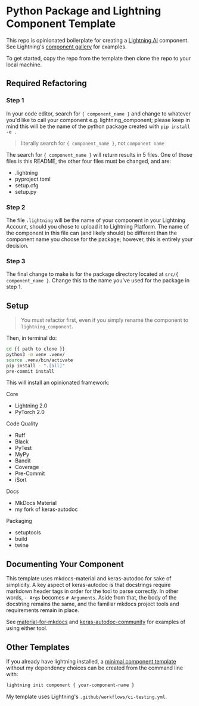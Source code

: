 # Python Package and Lightning Component Template

<!-- # Copyright Justin R. Goheen.
#
# Licensed under the Apache License, Version 2.0 (the "License");
# you may not use this file except in compliance with the License.
# You may obtain a copy of the License at
#
#     http://www.apache.org/licenses/LICENSE-2.0
#
# Unless required by applicable law or agreed to in writing, software
# distributed under the License is distributed on an "AS IS" BASIS,
# WITHOUT WARRANTIES OR CONDITIONS OF ANY KIND, either express or implied.
# See the License for the specific language governing permissions and
# limitations under the License. -->

This repo is opinionated boilerplate for creating a [Lightning AI](https://lightning.ai) component. See Lightning's [component gallery](https://lightning.ai/components) for examples.

To get started, copy the repo from the template then clone the repo to your local machine.

## Required Refactoring

### Step 1

In your code editor, search for `{ component_name }` and change to whatever you'd like to call your component e.g. lightning_component; please keep in mind this will be the name of the python package created with `pip install -e .`

> literally search for `{ component_name }`, not `component name`

The search for `{ component_name }` will return results in 5 files. One of those files is this README, the other four files must be changed, and are:

- .lightning
- pyproject.toml
- setup.cfg
- setup.py

### Step 2

The file `.lightning` will be the name of your component in your Lightning Account, should you chose to upload it to Lightning Platform. The name of the component in this file can (and likely should) be different than the component name you choose for the package; however, this is entirely your decision.

### Step 3

The final change to make is for the package directory located at `src/{ component_name }`. Change this to the name you've used for the package in step 1.

## Setup

> You must refactor first, even if you simply rename the component to `lightning_component`.

Then, in terminal do:

```sh
cd {{ path to clone }}
python3 -m venv .venv/
source .venv/bin/activate
pip install - ".[all]"
pre-commit install
```

This will install an opinionated framework:

Core

- Lightning 2.0
- PyTorch 2.0

Code Quality

- Ruff
- Black
- PyTest
- MyPy
- Bandit
- Coverage
- Pre-Commit
- iSort

Docs

- MkDocs Material
- my fork of keras-autodoc

Packaging

- setuptools
- build
- twine

## Documenting Your Component

This template uses mkdocs-material and keras-autodoc for sake of simplicity. A key aspect of keras-autodoc is that docstrings require markdown header tags in order for the tool to parse correctly. In other words, `- Args` becomes `# Arguments`. Aside from that, the body of the docstring remains the same, and the familiar mkdocs project tools and requirements remain in place.

See [material-for-mkdocs](https://squidfunk.github.io/mkdocs-material/) and [keras-autodoc-community](https://github.com/JustinGoheen/keras-autodoc-community) for examples of using either tool.

## Other Templates

If you already have lightning installed, a [minimal component template](https://lightning.ai/docs/app/stable/workflows/build_lightning_component/publish_a_component.html) without my dependency choices can be created from the command line with:

```sh
lightning init component { your-component-name }
```

My template uses Lightning's `.github/workflows/ci-testing.yml`.

